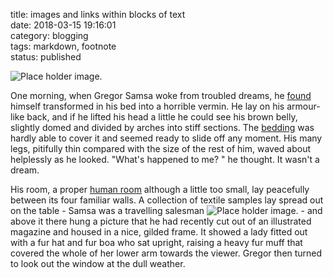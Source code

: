 title: images and links within blocks of text  
date: 2018-03-15 19:16:01  
category: blogging  
tags: markdown, footnote  
status: published    

![Place holder image.](http://via.placeholder.com/350x150 "Some random image to for decoration")

One morning, when Gregor Samsa woke from troubled dreams, he [found](https://www.daringfireball.net "I like this site.") himself transformed in his bed into a horrible vermin. He lay on his armour-like back, and if he lifted his head a little he could see his brown belly, slightly domed and divided by arches into stiff sections. The [bedding](http://www.casper.com "A good night of sleep.") was hardly able to cover it and seemed ready to slide off any moment. His many legs, pitifully thin compared with the size of the rest of him, waved about helplessly as he looked. "What's happened to me? " he thought. It wasn't a dream.

His room, a proper [human room](https://duckduckgo.com "Promoting privacy and alternative search results") although a little too small, lay peacefully between its four familiar walls. A collection of textile samples lay spread out on the table - Samsa was a travelling salesman ![Place holder image.](http://via.placeholder.com/150x350 "Some random image with a large verticle") - and above it there hung a picture that he had recently cut out of an illustrated magazine and housed in a nice, gilded frame. It showed a lady fitted out with a fur hat and fur boa who sat upright, raising a heavy fur muff that covered the whole of her lower arm towards the viewer. Gregor then turned to look out the window at the dull weather.